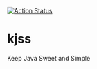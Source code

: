 [![Action Status](https://github.com/gwallet/kjss/workflows/maven/badge.svg)](https://github.com/gwallet/kjss/actions)

# kjss
Keep Java Sweet and Simple
